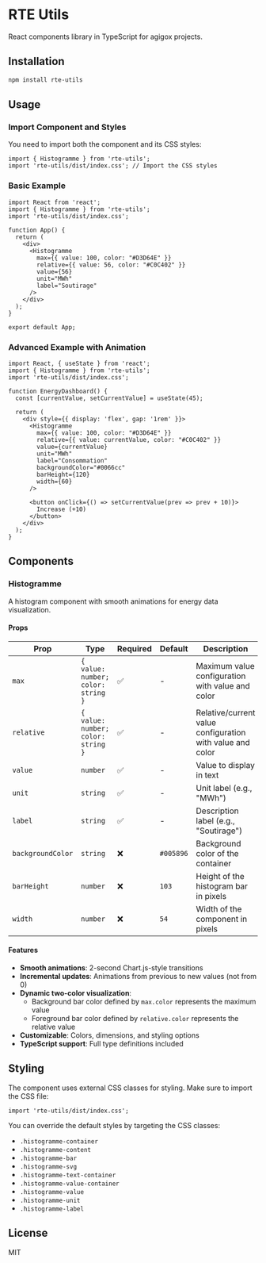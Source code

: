 # RTE Utils

React components library in TypeScript for agigox projects.

## Installation

```bash
npm install rte-utils
```

## Usage

### Import Component and Styles

You need to import both the component and its CSS styles:

```tsx
import { Histogramme } from 'rte-utils';
import 'rte-utils/dist/index.css'; // Import the CSS styles
```

### Basic Example

```tsx
import React from 'react';
import { Histogramme } from 'rte-utils';
import 'rte-utils/dist/index.css';

function App() {
  return (
    <div>
      <Histogramme
        max={{ value: 100, color: "#D3D64E" }}
        relative={{ value: 56, color: "#C0C402" }}
        value={56}
        unit="MWh"
        label="Soutirage"
      />
    </div>
  );
}

export default App;
```

### Advanced Example with Animation

```tsx
import React, { useState } from 'react';
import { Histogramme } from 'rte-utils';
import 'rte-utils/dist/index.css';

function EnergyDashboard() {
  const [currentValue, setCurrentValue] = useState(45);

  return (
    <div style={{ display: 'flex', gap: '1rem' }}>
      <Histogramme
        max={{ value: 100, color: "#D3D64E" }}
        relative={{ value: currentValue, color: "#C0C402" }}
        value={currentValue}
        unit="MWh"
        label="Consommation"
        backgroundColor="#0066cc"
        barHeight={120}
        width={60}
      />
      
      <button onClick={() => setCurrentValue(prev => prev + 10)}>
        Increase (+10)
      </button>
    </div>
  );
}
```

## Components

### Histogramme

A histogram component with smooth animations for energy data visualization.

#### Props

| Prop | Type | Required | Default | Description |
|------|------|----------|---------|-------------|
| `max` | `{ value: number; color: string }` | ✅ | - | Maximum value configuration with value and color |
| `relative` | `{ value: number; color: string }` | ✅ | - | Relative/current value configuration with value and color |
| `value` | `number` | ✅ | - | Value to display in text |
| `unit` | `string` | ✅ | - | Unit label (e.g., "MWh") |
| `label` | `string` | ✅ | - | Description label (e.g., "Soutirage") |
| `backgroundColor` | `string` | ❌ | `#005896` | Background color of the container |
| `barHeight` | `number` | ❌ | `103` | Height of the histogram bar in pixels |
| `width` | `number` | ❌ | `54` | Width of the component in pixels |

#### Features

- **Smooth animations**: 2-second Chart.js-style transitions
- **Incremental updates**: Animations from previous to new values (not from 0)
- **Dynamic two-color visualization**: 
  - Background bar color defined by `max.color` represents the maximum value
  - Foreground bar color defined by `relative.color` represents the relative value
- **Customizable**: Colors, dimensions, and styling options
- **TypeScript support**: Full type definitions included

## Styling

The component uses external CSS classes for styling. Make sure to import the CSS file:

```tsx
import 'rte-utils/dist/index.css';
```

You can override the default styles by targeting the CSS classes:

- `.histogramme-container`
- `.histogramme-content`
- `.histogramme-bar`
- `.histogramme-svg`
- `.histogramme-text-container`
- `.histogramme-value-container`
- `.histogramme-value`
- `.histogramme-unit`
- `.histogramme-label`

## License

MIT